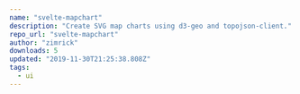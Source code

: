 ```yaml
---
name: "svelte-mapchart"
description: "Create SVG map charts using d3-geo and topojson-client."
repo_url: "svelte-mapchart"
author: "zimrick"
downloads: 5
updated: "2019-11-30T21:25:38.808Z"
tags: 
  - ui
---
```

